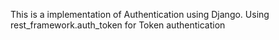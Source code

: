 This is a implementation of Authentication using Django. 
Using rest_framework.auth_token for Token authentication 
